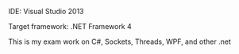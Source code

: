 
IDE: Visual Studio 2013

Target framework: .NET Framework 4

This is my exam work on C#, Sockets, Threads, WPF, and other .net
